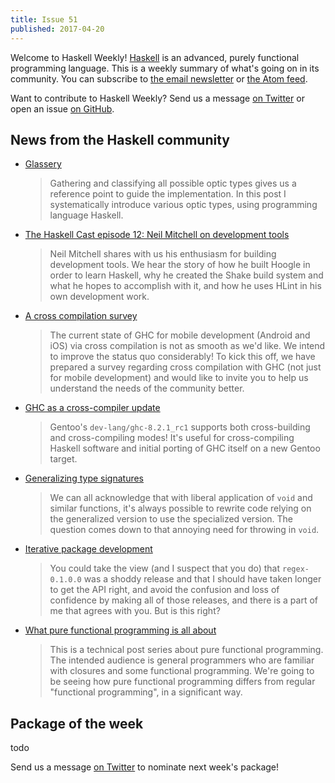 ```yaml
---
title: Issue 51
published: 2017-04-20
---
```


Welcome to Haskell Weekly!
[Haskell](https://haskell-lang.org) is an advanced, purely functional programming language.
This is a weekly summary of what's going on in its community.
You can subscribe to [the email newsletter](https://news.us10.list-manage.com/subscribe?u=49a6a2e17b12be2c5c4dcb232&id=ffbbbbd930)
or [the Atom feed](/haskell-weekly.atom).

Want to contribute to Haskell Weekly?
Send us a message [on Twitter](https://twitter.com/haskellweekly)
or open an issue [on GitHub](https://github.com/haskellweekly/haskellweekly.github.io).

## News from the Haskell community

-   [Glassery](http://oleg.fi/gists/posts/2017-04-18-glassery.html)

    > Gathering and classifying all possible optic types gives us a reference point to guide the implementation. In this post I systematically introduce various optic types, using programming language Haskell.

-   [The Haskell Cast episode 12: Neil Mitchell on development tools](http://www.haskellcast.com/episode/012-neil-mitchell-on-development-tools)

    > Neil Mitchell shares with us his enthusiasm for building development tools. We hear the story of how he built Hoogle in order to learn Haskell, why he created the Shake build system and what he hopes to accomplish with it, and how he uses HLint in his own development work.

-   [A cross compilation survey](https://medium.com/@zw3rk/hello-world-a-cross-compilation-survey-890cb95029d7)

    > The current state of GHC for mobile development (Android and iOS) via cross compilation is not as smooth as we'd like. We intend to improve the status quo considerably! To kick this off, we have prepared a survey regarding cross compilation with GHC (not just for mobile development) and would like to invite you to help us understand the needs of the community better.

-   [GHC as a cross-compiler update](https://trofi.github.io/posts/200-ghc-as-a-crosscompiler-update.html)

    > Gentoo's `dev-lang/ghc-8.2.1_rc1` supports both cross-building and cross-compiling modes! It's useful for cross-compiling Haskell software and initial porting of GHC itself on a new Gentoo target.

-   [Generalizing type signatures](https://www.snoyman.com/blog/2017/04/generalizing-type-signatures)

    > We can all acknowledge that with liberal application of `void` and similar functions, it's always possible to rewrite code relying on the generalized version to use the specialized version. The question comes down to that annoying need for throwing in `void`.

-   [Iterative package development](http://regex.uk/blog/posts/2017-04-18-iterative-development.html)

    > You could take the view (and I suspect that you do) that `regex-0.1.0.0` was a shoddy release and that I should have taken longer to get the API right, and avoid the confusion and loss of confidence by making all of those releases, and there is a part of me that agrees with you. But is this right?

-   [What pure functional programming is all about](https://www.fpcomplete.com/blog/2017/04/pure-functional-programming)

    > This is a technical post series about pure functional programming. The intended audience is general programmers who are familiar with closures and some functional programming. We're going to be seeing how pure functional programming differs from regular "functional programming", in a significant way.

## Package of the week

todo

Send us a message [on Twitter](https://twitter.com/haskellweekly) to nominate next week's package!
